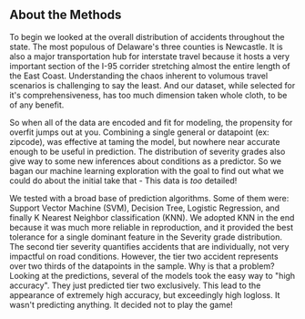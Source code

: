 ## About the Methods
<p>
To begin we looked at the overall distribution of accidents throughout the state. The most populous of Delaware's three counties is Newcastle. It is also a major transportation hub for interstate travel because it hosts a very important section of the I-95 corrider stretching almost the entire length of the East Coast. Understanding the chaos
inherent to volumous travel scenarios is challenging to say the least. And our dataset, while selected for it's comprehensiveness, has too much dimension taken whole cloth, to be of any benefit. <br>

So when all of the data are encoded and fit for modeling, the propensity for overfit jumps out at you. Combining a single general or datapoint (ex: zipcode), was effective at taming the model, but nowhere near accurate enough to be useful in prediction. The distribution of severity grades also give way to some new inferences about conditions as a predictor. So we bagan our machine learning exploration with the goal to find out what we could do about the initial take that - This data is <em>too</em> detailed!<br>
 
We tested with a broad base of prediction algorithms. Some of them were: Support Vector Machine (SVM), Decision Tree, Logistic Regression, and finally K Nearest Neighbor classification (KNN). We adopted KNN in the end because it was much more reliable in reproduction, and it provided the best tolerance for a single dominant feature in the Severity grade distribution. The second tier severity quantifies accidents that are individually, not very impactful on road conditions. However, the tier two accident represents over two thirds of the datapoints in the sample. Why is that a problem? Looking at the predictions, several of the models took the easy way to "high accuracy". They just predicted tier two exclusively. This lead to the appearance of extremely high accuracy, but exceedingly high logloss. It wasn't predicting anything. It decided not to play the game! <br>
 
 
</p>
